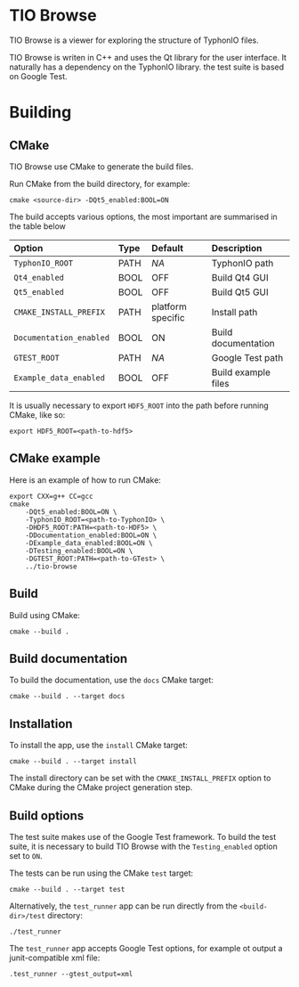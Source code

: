 
# TIO Browse

TIO Browse is a viewer for exploring the structure of TyphonIO files.

TIO Browse is writen in C++ and uses the Qt library for the user interface. It
naturally has a dependency on the TyphonIO library. the test suite is based on
Google Test.

# Building

## CMake

TIO Browse use CMake to generate the build files.

Run CMake from the build directory, for example:

```
cmake <source-dir> -DQt5_enabled:BOOL=ON
```

The build accepts various options, the most important are summarised in the
table below

| Option                  | Type | Default           | Description         |
| :---------------------- | :--- | :---------------- | :------------------ |
| `TyphonIO_ROOT`         | PATH | _NA_              | TyphonIO path       |
| `Qt4_enabled`           | BOOL | OFF               | Build Qt4 GUI       |
| `Qt5_enabled`           | BOOL | OFF               | Build Qt5 GUI       |
| `CMAKE_INSTALL_PREFIX`  | PATH | platform specific | Install path        |
| `Documentation_enabled` | BOOL | ON                | Build documentation |
| `GTEST_ROOT`            | PATH | _NA_              | Google Test path    |
| `Example_data_enabled`  | BOOL | OFF               | Build example files |

It is usually necessary to export `HDF5_ROOT` into the path before running
CMake, like so:

```
export HDF5_ROOT=<path-to-hdf5>
```

## CMake example

Here is an example of how to run CMake:

```
export CXX=g++ CC=gcc
cmake
    -DQt5_enabled:BOOL=ON \
    -TyphonIO_ROOT=<path-to-TyphonIO> \
    -DHDF5_ROOT:PATH=<path-to-HDF5> \
    -DDocumentation_enabled:BOOL=ON \
    -DExample_data_enabled:BOOL=ON \
    -DTesting_enabled:BOOL=ON \
    -DGTEST_ROOT:PATH=<path-to-GTest> \
    ../tio-browse
```

## Build

Build using CMake:

```
cmake --build .
```

## Build documentation

To build the documentation, use the `docs` CMake target:

```
cmake --build . --target docs
```

## Installation

To install the app, use the `install` CMake target:

```
cmake --build . --target install
```

The install directory can be set with the `CMAKE_INSTALL_PREFIX` option to CMake
during the CMake project generation step.

## Build options

The test suite makes use of the Google Test framework. To build the test
suite, it is necessary to build TIO Browse with the `Testing_enabled` option
set to `ON`.

The tests can be run using the CMake `test` target:

```
cmake --build . --target test
```

Alternatively, the `test_runner` app can be run directly from the
`<build-dir>/test` directory:

```
./test_runner
```

The `test_runner` app accepts Google Test options, for example ot output a
junit-compatible xml file:

```
.test_runner --gtest_output=xml
```
